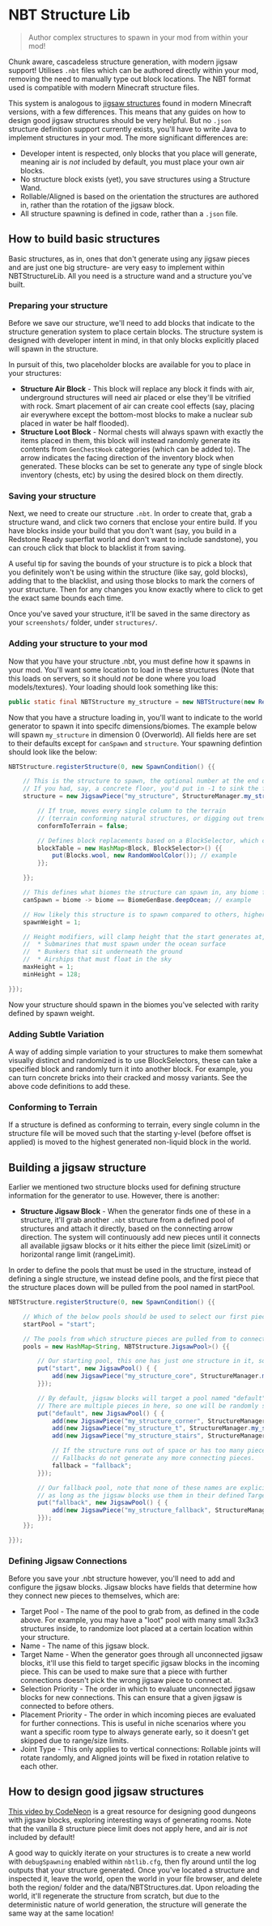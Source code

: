 # NBT Structure Lib
> Author complex structures to spawn in your mod from within your mod!

Chunk aware, cascadeless structure generation, with modern jigsaw support! Utilises `.nbt` files which can be authored directly within your mod, removing the need to manually type out block locations. The NBT format used is compatible with modern Minecraft structure files.

This system is analogous to [jigsaw structures](https://minecraft.wiki/w/Jigsaw_structure) found in modern Minecraft versions, with a few differences. This means that any guides on how to design good jigsaw structures should be very helpful. But no `.json` structure definition support currently exists, you'll have to write Java to implement structures in your mod. The more significant differences are:
* Developer intent is respected, only blocks that you place will generate, meaning air is _not_ included by default, you must place your own air blocks.
* No structure block exists (yet), you save structures using a Structure Wand.
* Rollable/Aligned is based on the orientation the structures are authored in, rather than the rotation of the jigsaw block.
* All structure spawning is defined in code, rather than a `.json` file.



## How to build basic structures
Basic structures, as in, ones that don't generate using any jigsaw pieces and are just one big structure- are very easy to implement within NBTStructureLib. All you need is a structure wand and a structure you've built.


### Preparing your structure
Before we save our structure, we'll need to add blocks that indicate to the structure generation system to place certain blocks. The structure system is designed with developer intent in mind, in that only blocks explicitly placed will spawn in the structure.

In pursuit of this, two placeholder blocks are available for you to place in your structures:

* **Structure Air Block** - This block will replace any block it finds with air, underground structures will need air placed or else they'll be vitrified with rock. Smart placement of air can create cool effects (say, placing air everywhere except the bottom-most blocks to make a nuclear sub placed in water be half flooded).
* **Structure Loot Block** - Normal chests will always spawn with exactly the items placed in them, this block will instead randomly generate its contents from `GenChestHook` categories (which can be added to). The arrow indicates the facing direction of the inventory block when generated. These blocks can be set to generate any type of single block inventory (chests, etc) by using the desired block on them directly.


### Saving your structure
Next, we need to create our structure `.nbt`. In order to create that, grab a structure wand, and click two corners that enclose your entire build. If you have blocks inside your build that you don't want (say, you build in a Redstone Ready superflat world and don't want to include sandstone), you can crouch click that block to blacklist it from saving.

A useful tip for saving the bounds of your structure is to pick a block that you definitely won't be using within the structure (like say, gold blocks), adding that to the blacklist, and using those blocks to mark the corners of your structure. Then for any changes you know exactly where to click to get the exact same bounds each time.

Once you've saved your structure, it'll be saved in the same directory as your `screenshots/` folder, under `structures/`.


### Adding your structure to your mod
Now that you have your structure .nbt, you must define how it spawns in your mod. You'll want some location to load in these structures (Note that this loads on servers, so it should _not_ be done where you load models/textures). Your loading should look something like this:

```java
public static final NBTStructure my_structure = new NBTStructure(new ResourceLocation(RefStrings.MODID, "structures/my_structure.nbt"));
```

Now that you have a structure loading in, you'll want to indicate to the world generator to spawn it into specifc dimensions/biomes. The example below will spawn `my_structure` in dimension 0 (Overworld). All fields here are set to their defaults except for `canSpawn` and `structure`. Your spawning defintion should look like the below:

```java
NBTStructure.registerStructure(0, new SpawnCondition() {{

	// This is the structure to spawn, the optional number at the end defines the y-offset of the piece.
	// If you had, say, a concrete floor, you'd put in -1 to sink the floor into the ground.
	structure = new JigsawPiece("my_structure", StructureManager.my_structure, 0) {{

		// If true, moves every single column to the terrain
		// (terrain conforming natural structures, or digging out trenches if negative and has air blocks)
		conformToTerrain = false;

		// Defines block replacements based on a BlockSelector, which can randomly pick new blocks
		blockTable = new HashMap<Block, BlockSelector>() {{
			put(Blocks.wool, new RandomWoolColor()); // example
		}};

	}};

	// This defines what biomes the structure can spawn in, any biome fields can be used, like temperature or height.
	canSpawn = biome -> biome == BiomeGenBase.deepOcean; // example

	// How likely this structure is to spawn compared to others, higher = more likely
	spawnWeight = 1;

	// Height modifiers, will clamp height that the start generates at, allowing for:
	//  * Submarines that must spawn under the ocean surface
	//  * Bunkers that sit underneath the ground
	//  * Airships that must float in the sky
	maxHeight = 1;
	minHeight = 128;

}});
```

Now your structure should spawn in the biomes you've selected with rarity defined by spawn weight.


### Adding Subtle Variation
A way of adding simple variation to your structures to make them somewhat visually distinct and randomized is to use BlockSelectors, these can take a specified block and randomly turn it into another block. For example, you can turn concrete bricks into their cracked and mossy variants. See the above code definitions to add these.


### Conforming to Terrain
If a structure is defined as conforming to terrain, every single column in the structure file will be moved such that the starting y-level (before offset is applied) is moved to the highest generated non-liquid block in the world.



## Building a jigsaw structure
Earlier we mentioned two structure blocks used for defining structure information for the generator to use. However, there is another:
* **Structure Jigsaw Block** - When the generator finds one of these in a structure, it'll grab another `.nbt` structure from a defined pool of structures and attach it directly, based on the connecting arrow direction. The system will continuously add new pieces until it connects all available jigsaw blocks or it hits either the piece limit (sizeLimit) or horizontal range limit (rangeLimit).

In order to define the pools that must be used in the structure, instead of defining a single structure, we instead define pools, and the first piece that the structure places down will be pulled from the pool named in startPool.

```java
NBTStructure.registerStructure(0, new SpawnCondition() {{

	// Which of the below pools should be used to select our first piece.
	startPool = "start";

	// The pools from which structure pieces are pulled from to connect to a given jigsaw.
	pools = new HashMap<String, NBTStructure.JigsawPool>() {{

		// Our starting pool, this one has just one structure in it, so we'll always generate from the same piece.
		put("start", new JigsawPool() { {
			add(new JigsawPiece("my_structure_core", StructureManager.my_structure_core), 1);
		}});

		// By default, jigsaw blocks will target a pool named "default" to pull from, so it's easiest to use that name.
		// There are multiple pieces in here, so one will be randomly selected, based on weight
		put("default", new JigsawPool() { {
			add(new JigsawPiece("my_structure_corner", StructureManager.my_structure_corner), 2);
			add(new JigsawPiece("my_structure_t", StructureManager.my_structure_t), 3);
			add(new JigsawPiece("my_structure_stairs", StructureManager.my_structure_stairs), 1);

			// If the structure runs out of space or has too many pieces, it'll instead grab a piece from this pool.
			// Fallbacks do not generate any more connecting pieces.
			fallback = "fallback";
		}});

		// Our fallback pool, note that none of these names are explicit, they can be called whatever you want,
		// as long as the jigsaw blocks use them in their defined Target Pool.
		put("fallback", new JigsawPool() { {
			add(new JigsawPiece("my_structure_fallback", StructureManager.my_structure_fallback), 1);
		}});
	}};

}});
```


### Defining Jigsaw Connections

Before you save your .nbt structure however, you'll need to add and configure the jigsaw blocks. Jigsaw blocks have fields that determine how they connect new pieces to themselves, which are:

* Target Pool - The name of the pool to grab from, as defined in the code above. For example, you may have a "loot" pool with many small 3x3x3 structures inside, to randomize loot placed at a certain location within your structure.
* Name - The name of this jigsaw block.
* Target Name - When the generator goes through all unconnected jigsaw blocks, it'll use this field to target specific jigsaw blocks in the incoming piece. This can be used to make sure that a piece with further connections doesn't pick the wrong jigsaw piece to connect at.
* Selection Priority - The order in which to evaluate unconnected jigsaw blocks for new connections. This can ensure that a given jigsaw is connected to before others.
* Placement Priority - The order in which incoming pieces are evaluated for further connections. This is useful in niche scenarios where you want a specific room type to always generate early, so it doesn't get skipped due to range/size limits.
* Joint Type - This only applies to vertical connections: Rollable joints will rotate randomly, and Aligned joints will be fixed in rotation relative to each other.



## How to design good jigsaw structures
[This video by CodeNeon](https://www.youtube.com/watch?v=BIa_gqc93ok) is a great resource for designing good dungeons with jigsaw blocks, exploring interesting ways of generating rooms. Note that the vanilla 8 structure piece limit does not apply here, and air is _not_ included by default!

A good way to quickly iterate on your structures is to create a new world with `debugSpawning` enabled within `nbtlib.cfg`, then fly around until the log outputs that your structure generated. Once you've located a structure and inspected it, leave the world, open the world in your file browser, and delete both the region/ folder and the data/NBTStructures.dat. Upon reloading the world, it'll regenerate the structure from scratch, but due to the deterministic nature of world generation, the structure will generate the same way at the same location!